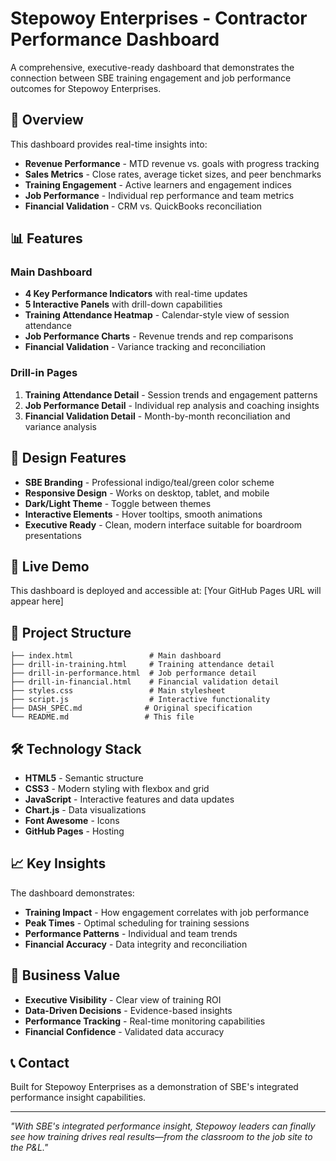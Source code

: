 # Stepowoy Enterprises - Contractor Performance Dashboard

A comprehensive, executive-ready dashboard that demonstrates the connection between SBE training engagement and job performance outcomes for Stepowoy Enterprises.

## 🎯 Overview

This dashboard provides real-time insights into:
- **Revenue Performance** - MTD revenue vs. goals with progress tracking
- **Sales Metrics** - Close rates, average ticket sizes, and peer benchmarks
- **Training Engagement** - Active learners and engagement indices
- **Job Performance** - Individual rep performance and team metrics
- **Financial Validation** - CRM vs. QuickBooks reconciliation

## 📊 Features

### Main Dashboard
- **4 Key Performance Indicators** with real-time updates
- **5 Interactive Panels** with drill-down capabilities
- **Training Attendance Heatmap** - Calendar-style view of session attendance
- **Job Performance Charts** - Revenue trends and rep comparisons
- **Financial Validation** - Variance tracking and reconciliation

### Drill-in Pages
1. **Training Attendance Detail** - Session trends and engagement patterns
2. **Job Performance Detail** - Individual rep analysis and coaching insights
3. **Financial Validation Detail** - Month-by-month reconciliation and variance analysis

## 🎨 Design Features

- **SBE Branding** - Professional indigo/teal/green color scheme
- **Responsive Design** - Works on desktop, tablet, and mobile
- **Dark/Light Theme** - Toggle between themes
- **Interactive Elements** - Hover tooltips, smooth animations
- **Executive Ready** - Clean, modern interface suitable for boardroom presentations

## 🚀 Live Demo

This dashboard is deployed and accessible at: [Your GitHub Pages URL will appear here]

## 📁 Project Structure

```
├── index.html                 # Main dashboard
├── drill-in-training.html     # Training attendance detail
├── drill-in-performance.html  # Job performance detail
├── drill-in-financial.html    # Financial validation detail
├── styles.css                 # Main stylesheet
├── script.js                  # Interactive functionality
├── DASH_SPEC.md              # Original specification
└── README.md                 # This file
```

## 🛠️ Technology Stack

- **HTML5** - Semantic structure
- **CSS3** - Modern styling with flexbox and grid
- **JavaScript** - Interactive features and data updates
- **Chart.js** - Data visualizations
- **Font Awesome** - Icons
- **GitHub Pages** - Hosting

## 📈 Key Insights

The dashboard demonstrates:
- **Training Impact** - How engagement correlates with job performance
- **Peak Times** - Optimal scheduling for training sessions
- **Performance Patterns** - Individual and team trends
- **Financial Accuracy** - Data integrity and reconciliation

## 🎯 Business Value

- **Executive Visibility** - Clear view of training ROI
- **Data-Driven Decisions** - Evidence-based insights
- **Performance Tracking** - Real-time monitoring capabilities
- **Financial Confidence** - Validated data accuracy

## 📞 Contact

Built for Stepowoy Enterprises as a demonstration of SBE's integrated performance insight capabilities.

---

*"With SBE's integrated performance insight, Stepowoy leaders can finally see how training drives real results—from the classroom to the job site to the P&L."*
